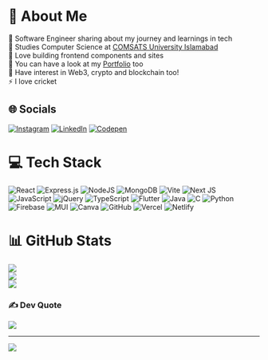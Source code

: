 # 💫 About Me
🔭 Software Engineer sharing about my journey and learnings in tech<br>👯 Studies Computer Science at [COMSATS University Islamabad](https://lahore.comsats.edu.pk/default.aspx)<br>🤝 Love building frontend components and sites<br>🌱 You can have a look at my [Portfolio](https://hassanexe.vercel.app) too<br>💬 Have interest in Web3, crypto and blockchain too!<br>⚡ I love cricket


## 🌐 Socials
[![Instagram](https://img.shields.io/badge/Instagram-%23E4405F.svg?logo=Instagram&logoColor=white)](https://instagram.com/hassan._.aly) [![LinkedIn](https://img.shields.io/badge/LinkedIn-%230077B5.svg?logo=linkedin&logoColor=white)](https://linkedin.com/in/hassan-siddiqui-110373234) [![Codepen](https://img.shields.io/badge/Codepen-000000?style=for-the-badge&logo=codepen&logoColor=white)](https://codepen.io/HASSAN-ALI-SIDDIQUI) 

# 💻 Tech Stack
![React](https://img.shields.io/badge/react-%2320232a.svg?style=for-the-badge&logo=react&logoColor=%2361DAFB) ![Express.js](https://img.shields.io/badge/express.js-%23404d59.svg?style=for-the-badge&logo=express&logoColor=%2361DAFB) ![NodeJS](https://img.shields.io/badge/node.js-6DA55F?style=for-the-badge&logo=node.js&logoColor=white) ![MongoDB](https://img.shields.io/badge/MongoDB-%234ea94b.svg?style=for-the-badge&logo=mongodb&logoColor=white) ![Vite](https://img.shields.io/badge/vite-%23646CFF.svg?style=for-the-badge&logo=vite&logoColor=white) ![Next JS](https://img.shields.io/badge/Next-black?style=for-the-badge&logo=next.js&logoColor=white) ![JavaScript](https://img.shields.io/badge/javascript-%23323330.svg?style=for-the-badge&logo=javascript&logoColor=%23F7DF1E) ![jQuery](https://img.shields.io/badge/jquery-%230769AD.svg?style=for-the-badge&logo=jquery&logoColor=white) ![TypeScript](https://img.shields.io/badge/typescript-%23007ACC.svg?style=for-the-badge&logo=typescript&logoColor=white) ![Flutter](https://img.shields.io/badge/Flutter-%2302569B.svg?style=for-the-badge&logo=Flutter&logoColor=white) ![Java](https://img.shields.io/badge/java-%23ED8B00.svg?style=for-the-badge&logo=openjdk&logoColor=white) ![C](https://img.shields.io/badge/c-%2300599C.svg?style=for-the-badge&logo=c&logoColor=white) ![Python](https://img.shields.io/badge/python-3670A0?style=for-the-badge&logo=python&logoColor=ffdd54) ![Firebase](https://img.shields.io/badge/firebase-a08021?style=for-the-badge&logo=firebase&logoColor=ffcd34) ![MUI](https://img.shields.io/badge/MUI-%230081CB.svg?style=for-the-badge&logo=mui&logoColor=white) ![Canva](https://img.shields.io/badge/Canva-%2300C4CC.svg?style=for-the-badge&logo=Canva&logoColor=white) ![GitHub](https://img.shields.io/badge/github-%23121011.svg?style=for-the-badge&logo=github&logoColor=white) ![Vercel](https://img.shields.io/badge/vercel-%23000000.svg?style=for-the-badge&logo=vercel&logoColor=white) ![Netlify](https://img.shields.io/badge/netlify-%23000000.svg?style=for-the-badge&logo=netlify&logoColor=#00C7B7)

# 📊 GitHub Stats
![](https://github-readme-stats.vercel.app/api?username=hassanaly18&theme=github_dark&hide_border=false&include_all_commits=false&count_private=false)<br/>
![](https://github-readme-streak-stats.herokuapp.com/?user=hassanaly18&theme=github_dark&hide_border=false)<br/>
![](https://github-readme-stats.vercel.app/api/top-langs/?username=hassanaly18&theme=github_dark&hide_border=false&include_all_commits=false&count_private=false&layout=compact)

### ✍️ Dev Quote
![](https://quotes-github-readme.vercel.app/api?type=horizontal&theme=radical)

---
[![](https://visitcount.itsvg.in/api?id=hassanaly18&icon=6&color=0)](https://visitcount.itsvg.in)

<!-- Proudly created with GPRM ( https://gprm.itsvg.in ) -->
